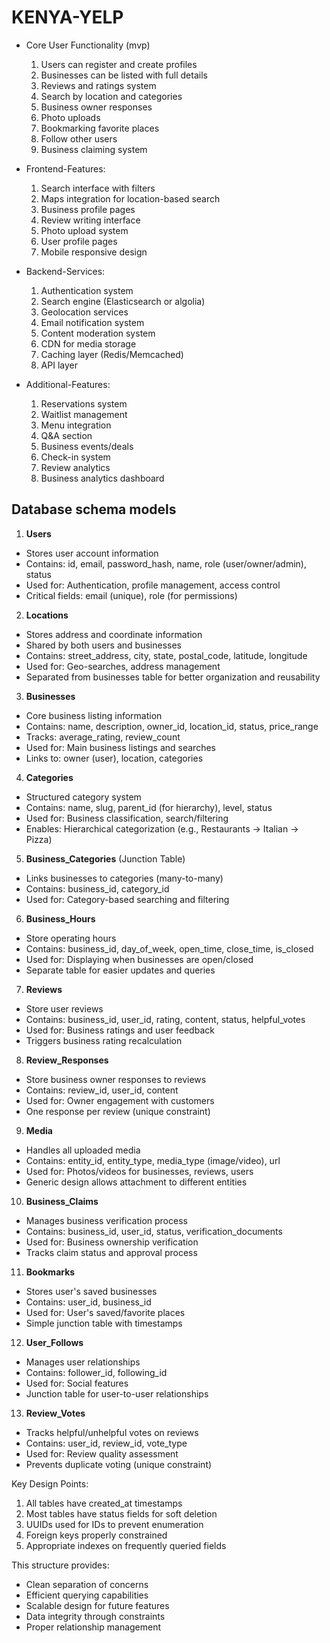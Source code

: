 # KENYA-YELP
- Core User Functionality (mvp)

    1. Users can register and create profiles
    2. Businesses can be listed with full details
    3. Reviews and ratings system
    4. Search by location and categories
    5. Business owner responses
    6. Photo uploads
    7. Bookmarking favorite places
    8. Follow other users
    9. Business claiming system


- Frontend-Features:

    1. Search interface with filters
    2. Maps integration for location-based search
    3. Business profile pages
    4. Review writing interface
    5. Photo upload system
    6. User profile pages
    7. Mobile responsive design

- Backend-Services:
    1. Authentication system
    2. Search engine (Elasticsearch or algolia)
    3. Geolocation services
    4. Email notification system
    5. Content moderation system
    6. CDN for media storage
    7. Caching layer (Redis/Memcached)
    8. API layer

- Additional-Features:

    1. Reservations system
    2. Waitlist management
    3. Menu integration
    4. Q&A section
    5. Business events/deals
    6. Check-in system
    7. Review analytics
    8. Business analytics dashboard



## Database schema models

1. **Users**
- Stores user account information
- Contains: id, email, password_hash, name, role (user/owner/admin), status
- Used for: Authentication, profile management, access control
- Critical fields: email (unique), role (for permissions)

2. **Locations**
- Stores address and coordinate information
- Shared by both users and businesses
- Contains: street_address, city, state, postal_code, latitude, longitude
- Used for: Geo-searches, address management
- Separated from businesses table for better organization and reusability

3. **Businesses**
- Core business listing information
- Contains: name, description, owner_id, location_id, status, price_range
- Tracks: average_rating, review_count
- Used for: Main business listings and searches
- Links to: owner (user), location, categories

4. **Categories**
- Structured category system
- Contains: name, slug, parent_id (for hierarchy), level, status
- Used for: Business classification, search/filtering
- Enables: Hierarchical categorization (e.g., Restaurants → Italian → Pizza)

5. **Business_Categories** (Junction Table)
- Links businesses to categories (many-to-many)
- Contains: business_id, category_id
- Used for: Category-based searching and filtering

6. **Business_Hours**
- Store operating hours
- Contains: business_id, day_of_week, open_time, close_time, is_closed
- Used for: Displaying when businesses are open/closed
- Separate table for easier updates and queries

7. **Reviews**
- Store user reviews
- Contains: business_id, user_id, rating, content, status, helpful_votes
- Used for: Business ratings and user feedback
- Triggers business rating recalculation

8. **Review_Responses**
- Store business owner responses to reviews
- Contains: review_id, user_id, content
- Used for: Owner engagement with customers
- One response per review (unique constraint)

9. **Media**
- Handles all uploaded media
- Contains: entity_id, entity_type, media_type (image/video), url
- Used for: Photos/videos for businesses, reviews, users
- Generic design allows attachment to different entities

10. **Business_Claims**
- Manages business verification process
- Contains: business_id, user_id, status, verification_documents
- Used for: Business ownership verification
- Tracks claim status and approval process

11. **Bookmarks**
- Stores user's saved businesses
- Contains: user_id, business_id
- Used for: User's saved/favorite places
- Simple junction table with timestamps

12. **User_Follows**
- Manages user relationships
- Contains: follower_id, following_id
- Used for: Social features
- Junction table for user-to-user relationships

13. **Review_Votes**
- Tracks helpful/unhelpful votes on reviews
- Contains: user_id, review_id, vote_type
- Used for: Review quality assessment
- Prevents duplicate voting (unique constraint)

Key Design Points:
1. All tables have created_at timestamps
2. Most tables have status fields for soft deletion
3. UUIDs used for IDs to prevent enumeration
4. Foreign keys properly constrained
5. Appropriate indexes on frequently queried fields

This structure provides:
- Clean separation of concerns
- Efficient querying capabilities
- Scalable design for future features
- Data integrity through constraints
- Proper relationship management